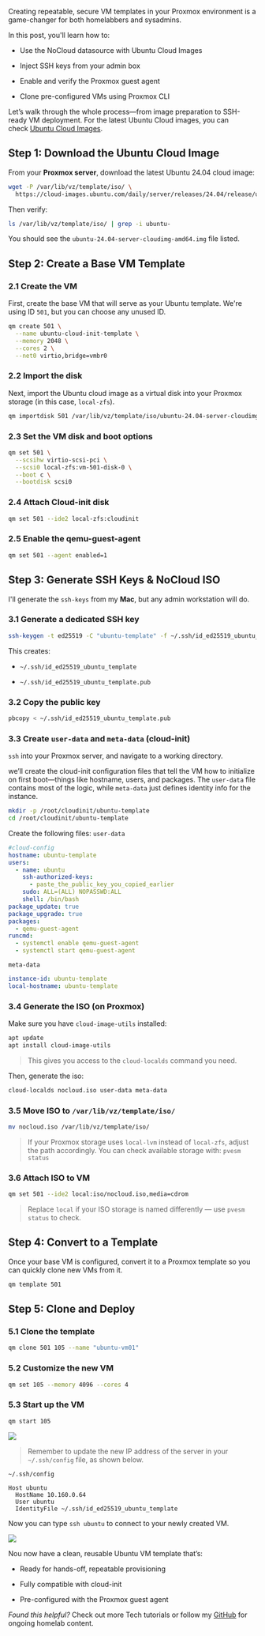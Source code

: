 Creating repeatable, secure VM templates in your Proxmox environment is a game-changer for both homelabbers and sysadmins.

In this post, you'll learn how to:

- Use the NoCloud datasource with Ubuntu Cloud Images

- Inject SSH keys from your admin box

- Enable and verify the Proxmox guest agent

- Clone pre-configured VMs using Proxmox CLI


Let’s walk through the whole process—from image preparation to SSH-ready VM deployment.
For the latest Ubuntu Cloud images, you can check [Ubuntu Cloud Images](https://cloud-images.ubuntu.com/).

## Step 1: Download the Ubuntu Cloud Image

From your **Proxmox server**, download the latest Ubuntu 24.04 cloud image:

```bash
wget -P /var/lib/vz/template/iso/ \
  https://cloud-images.ubuntu.com/daily/server/releases/24.04/release/ubuntu-24.04-server-cloudimg-amd64.img
```

Then verify:

```bash
ls /var/lib/vz/template/iso/ | grep -i ubuntu-
```

You should see the `ubuntu-24.04-server-cloudimg-amd64.img` file listed.

## Step 2: Create a Base VM Template

### 2.1 Create the VM

First, create the base VM that will serve as your Ubuntu template. We're using ID `501`, but you can choose any unused ID.

```bash
qm create 501 \
  --name ubuntu-cloud-init-template \
  --memory 2048 \
  --cores 2 \
  --net0 virtio,bridge=vmbr0
```

### 2.2 Import the disk

Next, import the Ubuntu cloud image as a virtual disk into your Proxmox storage (in this case, `local-zfs`).

```bash
qm importdisk 501 /var/lib/vz/template/iso/ubuntu-24.04-server-cloudimg-amd64.img local-zfs
```

### 2.3 Set the VM disk and boot options

```bash
qm set 501 \
  --scsihw virtio-scsi-pci \
  --scsi0 local-zfs:vm-501-disk-0 \
  --boot c \
  --bootdisk scsi0
```

### 2.4 Attach Cloud-init disk

```bash
qm set 501 --ide2 local-zfs:cloudinit
```

### 2.5 Enable the qemu-guest-agent

```bash
qm set 501 --agent enabled=1
```

## Step 3: Generate SSH Keys & NoCloud ISO

I'll generate the `ssh-keys` from my **Mac**, but any admin workstation will do.

### 3.1 Generate a dedicated SSH key

```bash
ssh-keygen -t ed25519 -C "ubuntu-template" -f ~/.ssh/id_ed25519_ubuntu_template
```

This creates:

- `~/.ssh/id_ed25519_ubuntu_template`

- `~/.ssh/id_ed25519_ubuntu_template.pub`

### 3.2 Copy the public key

```bash
pbcopy < ~/.ssh/id_ed25519_ubuntu_template.pub
```

### 3.3 Create `user-data` and `meta-data` (cloud-init)

`ssh` into your Proxmox server, and navigate to a working directory.

we’ll create the cloud-init configuration files that tell the VM how to initialize on first boot—things like hostname, users, and packages. The `user-data` file contains most of the logic, while `meta-data` just defines identity info for the instance.

```bash
mkdir -p /root/cloudinit/ubuntu-template
cd /root/cloudinit/ubuntu-template
```

 Create the following files:
`user-data`
```yml
#cloud-config
hostname: ubuntu-template
users:
  - name: ubuntu
    ssh-authorized-keys:
      - paste_the_public_key_you_copied_earlier
    sudo: ALL=(ALL) NOPASSWD:ALL
    shell: /bin/bash
package_update: true
package_upgrade: true
packages:
  - qemu-guest-agent
runcmd:
  - systemctl enable qemu-guest-agent
  - systemctl start qemu-guest-agent
```

`meta-data`
```yml
instance-id: ubuntu-template
local-hostname: ubuntu-template
```

### 3.4 Generate the ISO (on Proxmox)

Make sure you have `cloud-image-utils` installed:

```bash
apt update
apt install cloud-image-utils
```
> This gives you access to the `cloud-localds` command you need.

Then, generate the iso:

```bash
cloud-localds nocloud.iso user-data meta-data
```

### 3.5 Move ISO to `/var/lib/vz/template/iso/`

```bash
mv nocloud.iso /var/lib/vz/template/iso/
```
> If your Proxmox storage uses `local-lvm` instead of `local-zfs`, adjust the path accordingly.
> You can check available storage with: `pvesm status`

### 3.6 Attach ISO to VM

```bash
qm set 501 --ide2 local:iso/nocloud.iso,media=cdrom
```
> Replace `local` if your ISO storage is named differently — use `pvesm status` to check.

## Step 4: Convert to a Template

Once your base VM is configured, convert it to a Proxmox template so you can quickly clone new VMs from it.

```bash
qm template 501
```

## Step 5: Clone and Deploy

### 5.1 Clone the template

```bash
qm clone 501 105 --name "ubuntu-vm01"
```

### 5.2 Customize the new VM

```bash
qm set 105 --memory 4096 --cores 4
```

### 5.3 Start up the VM

```bash
qm start 105
```

![](attachments/Pasted%20image%2020250404205807.png)
> Remember to update the new IP address of the server in your `~/.ssh/config` file, as shown below.

`~/.ssh/config`

```
Host ubuntu
  HostName 10.160.0.64
  User ubuntu
  IdentityFile ~/.ssh/id_ed25519_ubuntu_template
```

Now you can type `ssh ubuntu` to connect to your newly created VM.

![](attachments/Pasted%20image%2020250404210159.png)

Nou now have a clean, reusable Ubuntu VM template that’s:

- Ready for hands-off, repeatable provisioning

- Fully compatible with cloud-init

- Pre-configured with the Proxmox guest agent

_Found this helpful?_ Check out more Tech tutorials or follow my [GitHub](https://github.com/kfuras) for ongoing homelab content.